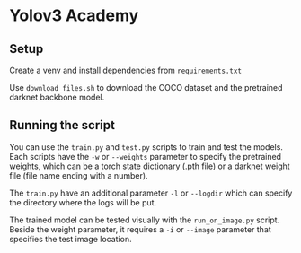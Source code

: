 # Yolov3 Academy

## Setup

Create a venv and install dependencies from ```requirements.txt```

Use ```download_files.sh``` to download the COCO dataset and the pretrained darknet backbone model.

## Running the script

You can use the ```train.py``` and ```test.py``` scripts to train and test the models. Each scripts have the ```-w``` or ```--weights``` parameter to specify the pretrained weights, which can be a torch state dictionary (.pth file) or a darknet weight file (file name ending with a number).

The ```train.py``` have an additional parameter ```-l``` or ```--logdir``` which can specify the directory where the logs will be put.

The trained model can be tested visually with the ```run_on_image.py``` script. Beside the weight parameter, it requires a ```-i``` or ```--image``` parameter that specifies the test image location.
